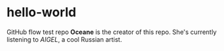 # hello-world
GitHub flow test repo
**Oceane** is the creator of this repo. She's currently listening to *AIGEL*, a cool Russian artist.

